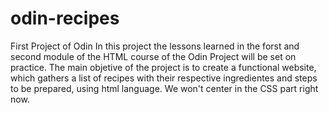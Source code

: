 # odin-recipes
First Project of Odin
In this project the lessons learned in the forst and second module of the HTML course of the Odin Project will be set on practice.
The main objetive of the project is to create a functional website, which gathers a list of recipes with their respective ingredientes and steps to be prepared, using html language. We won't center in the CSS part right now.